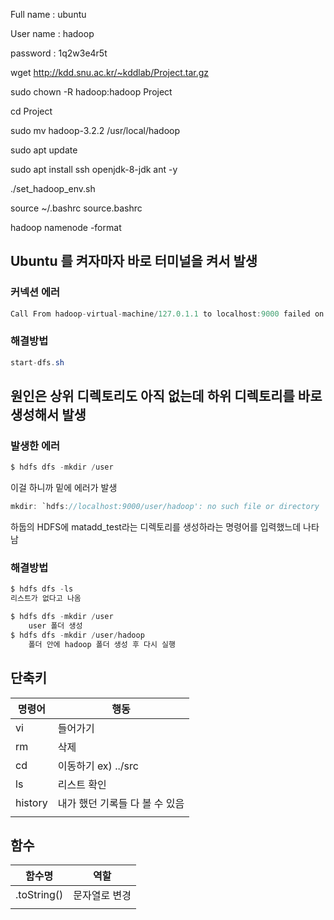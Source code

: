 Full name : ubuntu

User name : hadoop

password : 1q2w3e4r5t

 

wget http://kdd.snu.ac.kr/~kddlab/Project.tar.gz

sudo chown -R hadoop:hadoop Project

cd Project

sudo mv hadoop-3.2.2 /usr/local/hadoop

sudo apt update

sudo apt install ssh openjdk-8-jdk ant -y

./set_hadoop_env.sh 

source ~/.bashrc source.bashrc

hadoop namenode -format



## Ubuntu 를 켜자마자 바로 터미널을 켜서 발생

### 커넥션 에러 

```java
Call From hadoop-virtual-machine/127.0.1.1 to localhost:9000 failed on connection exception: java.net.ConnectException: Connection refused; For more details see:  http://wiki.apache.org/hadoop/ConnectionRefused
```

### 해결방법

```java
start-dfs.sh
```



## 원인은 상위 디렉토리도 아직 없는데 하위 디렉토리를 바로 생성해서 발생

### 발생한 에러 

```java
$ hdfs dfs -mkdir /user
```

이걸 하니까 밑에 에러가 발생

```java
mkdir: `hdfs://localhost:9000/user/hadoop': no such file or directory
```

하둡의 HDFS에 matadd_test라는 디렉토리를 생성하라는 명령어를 입력했느데 나타남 

### 해결방법

```java
$ hdfs dfs -ls
리스트가 없다고 나옴

$ hdfs dfs -mkdir /user
    user 폴더 생성
$ hdfs dfs -mkdir /user/hadoop
    폴더 안에 hadoop 폴더 생성 후 다시 실행
```





## 단축키

| 명령어  | 행동                           |
| ------- | ------------------------------ |
| vi      | 들어가기                       |
| rm      | 삭제                           |
| cd      | 이동하기  ex) ../src           |
| ls      | 리스트 확인                    |
| history | 내가 했던 기록들 다 볼 수 있음 |
|         |                                |

## 함수

| 함수명      | 역할          |
| ----------- | ------------- |
| .toString() | 문자열로 변경 |
|             |               |

